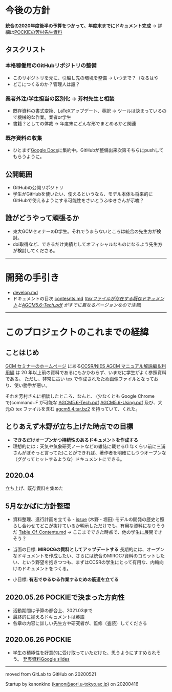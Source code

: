 # 今後の方針
**統合の2020年度後半の予算をつかって、年度末までにドキュメント完成** 
-> 詳細は[POCKIEの芳村先生資料](https://atm-phys.nies.go.jp/~fswiki/miroc/wiki.cgi?page=POCKIE%A5%DF%A1%BC%A5%C6%A5%A3%A5%F3%A5%B0+%282020%2D06%2D26%29&file=20200626%5FPOCKIE%5FMIROCdescription%2Epptx&action=ATTACH)

## タスクリスト

### 本格稼働用のGitHubリポジトリの整備
 - このリポジトリを元に、引越し先の環境を整備 -> いつまで？（なるはや
 - どこにつくるのか？管理人は誰？
 
### 業者外注/学生担当の区別化 -> 芳村先生と相談
 - 既存資料の書式変換、LaTeXアップデート、英訳 -> ツールは決まっているので機械的な作業。業者or学生
 - 書籍？としての体裁 -> 年度末にどんな形でまとめるかと関連
 
### 既存資料の収集
 - ひとまず[Google Docs](https://docs.google.com/document/d/1aCOL8jx7PzUXyGGo1XPLKr8W7igDmY-lB5Z7tDSkJr4/edit#heading=h.4580oq1i8gdv)に集約中。GitHubが整備出来次第そちらにpushしてもらうように。

## 公開範囲

- GitHubの公開リポジトリ
- 学生がGitHubを使いたい、使えるというなら、モデル本体も将来的にGitHubで使えるようにする可能性をさいとうふゆきさんが示唆？

## 誰がどうやって頑張るか

- 東大GCMセミナーのD学生。それでうまらないところは統合の先生方が検討。
- doi取得など、できるだけ実績としてオフィシャルなものになるよう先生方が検討してくださる。

---

# 開発の手引き

 - [develop.md](./memo/develop.md)
 -  ドキュメントの目次 [contesnts.md](./doc/contents.md)
      (*[texファイルが存在する既存ドキュメント](org/agcm5.4.zip)と[AGCM5.6-Tech.pdf](../org/AGCM5.6-Tech.pdf) がすでに異なるバージョンなので注意*)


---

# このプロジェクトのこれまでの経緯
## ことはじめ

[GCM セミナーのホームページ](https://ccsr.aori.u-tokyo.ac.jp/~miyakawa/limited/gcm/gcm-seminar.html)
にある[CCSR/NIES AGCM マニュアル解説編＆利用編](https://ccsr.aori.u-tokyo.ac.jp/~miyakawa/limited/gcm/documents/CCSR.NIES.AGCM.ver5.6.zip)
は 20 年以上前の資料であるにもかかわらず、いまだに学生がよく参照資料である。
ただし、非常に古い tex で作成されたため画像ファイルとなっており、使い勝手が悪い。

それを芳村さんに相談したところ、なんと、
(少なくとも Google Chrome で)command+F が可能な
[AGCM5.6-Tech.pdf](./org/AGCM5.6-Tech.pdf)
[AGCM5.6-Using.pdf](./org/AGCM5.6_Using.pdf)
及び、大元の tex ファイルを含む
[agcm5.4.tar.bz2](./org/agcm5.4.tar.bz2)
を持っていて、くれた。

## とりあえず木野が立ち上げた時点での目標

- **できるだけオープンかつ持続性のあるドキュメントを作成する**
- 理想的には：天気や気象研究ノートなどの雑誌に載せる(1 年くらい前に三浦さんがぼそっと言ってた)ことができれば、著作者を明確にしつつオープンな（ググってヒットするような）ドキュメントにできる。

## 2020.04
立ち上げ、既存資料を集めた

## 5月なかばに方針整理
- 資料整理、進行計画を立てる - [issue](https://gitlab.com/kanonundgigue/modeldescription/-/tree/structure) (木野・堀田)
  モデルの開発の歴史と照らし合わせてどこが抜けているか明示しただけでも、有用な資料になりそうだ [Table_Of_Contents.md](./doc/Table_Of_Contents.md) -> ここまでできた時点で、他の学生に展開できそう？
- 当面の目標: **MIROC6の資料としてアップデートする**
 長期的には、オープンなドキュメントを作成したい、さらには統合のMIROC7資料のコミットしたい、という野望を抱きつつも、まずはCCSRの学生にとって有用な、内輪向けのドキュメントをつくる。　
 
- 小目標: **有志でゆるゆる作業するための筋道を立てる**
  
## 2020.05.26 POCKIEで決まった方向性

- 活動期間は予算の都合上、2021.03まで
- 最終的に揃えるドキュメントは英語
- 各章の内容に詳しい先生方や研究者が、監修（査読）してくださる

## 2020.06.26 POCKIE
- 学生の積極性を好意的に受け取っていただけた、思うようにすすめられそう。
[発表資料Google slides](https://docs.google.com/presentation/d/1dHqW8_K4n0qfBhwjE8p25tSqCbfk1Sk7VRfBY8V_01U/edit)

---

moved from GitLab to GitHub on 20200521

Startup by kanonkino (kanon@aori.u-tokyo.ac.jp) on 20200416
